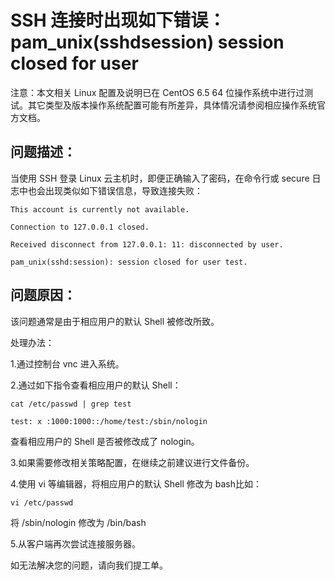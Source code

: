 # SSH 连接时出现如下错误：pam_unix(sshdsession) session closed for user

注意：本文相关 Linux 配置及说明已在 CentOS 6.5 64 位操作系统中进行过测试。其它类型及版本操作系统配置可能有所差异，具体情况请参阅相应操作系统官方文档。

## **问题描述：**

当使用 SSH 登录 Linux 云主机时，即便正确输入了密码，在命令行或 secure 日志中也会出现类似如下错误信息，导致连接失败：

```
This account is currently not available.
```

```
Connection to 127.0.0.1 closed.
```

```
Received disconnect from 127.0.0.1: 11: disconnected by user.
```

```
pam_unix(sshd:session): session closed for user test.
```

## **问题原因：**

该问题通常是由于相应用户的默认 Shell 被修改所致。

处理办法：

1.通过控制台 vnc 进入系统。

2.通过如下指令查看相应用户的默认 Shell：

```
cat /etc/passwd | grep test
```

```
test: x :1000:1000::/home/test:/sbin/nologin
```

查看相应用户的 Shell 是否被修改成了 nologin。

3.如果需要修改相关策略配置，在继续之前建议进行文件备份。

4.使用 vi 等编辑器，将相应用户的默认 Shell 修改为 bash比如：

```
vi /etc/passwd
```

将 /sbin/nologin 修改为 /bin/bash

5.从客户端再次尝试连接服务器。

如无法解决您的问题，请向我们提工单。
